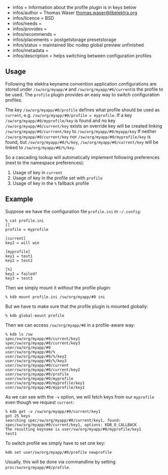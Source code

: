 - infos = Information about the profile plugin is in keys below
- infos/author = Thomas Waser <thomas.waser@libelektra.org>
- infos/licence = BSD
- infos/needs =
- infos/provides =
- infos/recommends =
- infos/placements = postgetstorage presetstorage
- infos/status = maintained libc nodep global preview unfinished
- infos/metadata =
- infos/description = helps switching between configuration profiles

## Usage

Following the elektra keyname convention application configurations are stored under `/sw/org/myapp/#` and `/sw/org/myapp/#0/current`is the profile to be used.
The `profile` plugin provides an easy way to switch configuration profiles.

The key `/sw/org/myapp/#0/profile` defines what profile should be used as `current`, e.g. `/sw/org/myapp/#0/profile = myprofile`.
If a key `/sw/org/myapp/#0/myprofile/key` is found and no key `/sw/org/myapp/#0/current/key` exists an override key will be created linking `/sw/org/myapp/#0/currrent/key` to `/sw/org/myapp/#0/myapp/key`
If neither `/sw/org/myapp/#0/current/key` nor `/sw/org/myapp/#0/myprofile/key` is found, but `/sw/org/myapp/#0/%/key`, `/sw/org/myapp/#0/current/key` will be linked to `/sw/org/myapp/#0/%/key`.

So a cascading lookup will automatically implement following
preferences (next to the namespace preferences):

1. Usage of key in `current`
2. Usage of key in the profile set with `profile`
3. Usage of key in the `%` fallback profile

## Example

Suppose we have the configuration file `profile.ini` in `~/.config`:

    % cat profile.ini
    []
    profile = myprofile

    [current]
    key2 = will win

    [myprofile]
    key1 = test1
    key2 = test2

    [%]
    key2 = failed?
    key3 = test3

Then we simply mount it _without_ the profile plugin:

    % kdb mount profile.ini /sw/org/myapp/#0 ini

But we have to make sure that the profile plugin is mounted globally:

    % kdb global-mount profile

Then we can access `/sw/org/myapp/#0` in a profile-aware way:

    % kdb ls /sw
    spec/sw/org/myapp/#0/current/key1
    spec/sw/org/myapp/#0/current/key3
    user/sw/org/myapp/#0
    user/sw/org/myapp/#0/%
    user/sw/org/myapp/#0/%/key2
    user/sw/org/myapp/#0/%/key3
    user/sw/org/myapp/#0/current
    user/sw/org/myapp/#0/current/key2
    user/sw/org/myapp/#0/profile
    user/sw/org/myapp/#0/myprofile
    user/sw/org/myapp/#0/myprofile/key1
    user/sw/org/myapp/#0/myprofile/key2

As we can see with the `-v` option, we will fetch keys from our `myprofile` even though we request `current`:

    % kdb get -v /sw/org/myapp/#0/current/key1
    got 25 keys
    searching spec/sw/org/myapp/#0/current/key1, found: spec/sw/org/myapp/#0/current/key1, options: KDB_O_CALLBACK
    The resulting keyname is user/sw/org/myapp/#0/myprofile/key1
    test1

To switch profile we simply have to set one key:

    kdb set user/sw/org/myapp/#0/profile newprofile

Usually, this will be done via commandline by setting `proc/sw/org/myapp/#0/profile`.
